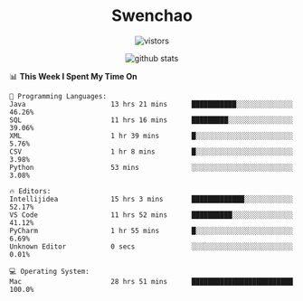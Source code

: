 <h1 align="center">Swenchao</h3>

<p align="center">
  <img src="https://visitor-badge.glitch.me/badge?page_id=Swenchao" alt="vistors" />
</p>

<p align="center">
  <img src="https://github-readme-stats.vercel.app/api?username=Swenchao&count_private=true&show_icons=true&theme=vue-dark&hide_title=true" alt="github stats" />
</p>

<!--START_SECTION:waka-->
📊 **This Week I Spent My Time On** 

```text
💬 Programming Languages: 
Java                     13 hrs 21 mins      ███████████░░░░░░░░░░░░░░   46.26% 
SQL                      11 hrs 16 mins      █████████░░░░░░░░░░░░░░░░   39.06% 
XML                      1 hr 39 mins        █░░░░░░░░░░░░░░░░░░░░░░░░   5.76% 
CSV                      1 hr 8 mins         █░░░░░░░░░░░░░░░░░░░░░░░░   3.98% 
Python                   53 mins             ░░░░░░░░░░░░░░░░░░░░░░░░░   3.08%

🔥 Editors: 
Intellijidea             15 hrs 3 mins       █████████████░░░░░░░░░░░░   52.17% 
VS Code                  11 hrs 52 mins      ██████████░░░░░░░░░░░░░░░   41.12% 
PyCharm                  1 hr 55 mins        █░░░░░░░░░░░░░░░░░░░░░░░░   6.69% 
Unknown Editor           0 secs              ░░░░░░░░░░░░░░░░░░░░░░░░░   0.01%

💻 Operating System: 
Mac                      28 hrs 51 mins      █████████████████████████   100.0%

```


<!--END_SECTION:waka-->
